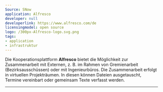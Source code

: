 ```yaml
---
Source: SNow
application: Alfresco
developer: null
developerlink: https://www.alfresco.com/de
licensingmodel: open source
logo: /300px-Alfresco-logo.svg.png
tags:
- application
- infrastruktur
---
```

Die Kooperationsplattform __Alfresco__ bietet die Möglichkeit zur Zusammenarbeit mit Externen, z. B. im Rahmen von Gremienarbeit (Bezirksausschüssen) oder mit Ingenieurbüros. Die Zusammenarbeit erfolgt in virtuellen Projekträumen. In diesen können Dateien ausgetauscht, Termine vereinbart oder gemeinsam Texte verfasst werden. 

---



